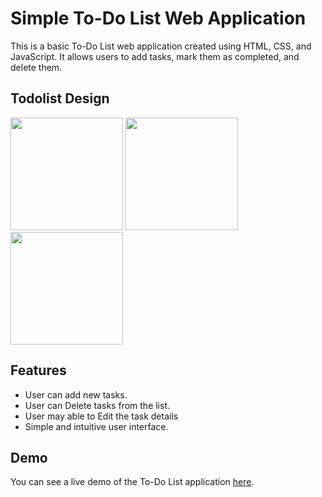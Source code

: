 # Simple To-Do List Web Application

This is a basic To-Do List web application created using HTML, CSS, and JavaScript. It allows users to add tasks, mark them as completed, and delete them.

## Todolist Design
<img src="https://github.com/MOHDNEHALKHAN/Todolist-app/assets/125626654/85fa6124-b80b-484e-9bcb-920a29f5acf9" width="180">
<img src="https://github.com/MOHDNEHALKHAN/Todolist-app/assets/125626654/7663555e-7805-4e17-a71d-d163b65d55d2"  width="180">
<img src="https://github.com/MOHDNEHALKHAN/Todolist-app/assets/125626654/ff1ede31-8a70-492b-b613-917492e007dd"  width="180">


## Features

- User can add new tasks.
- User can Delete tasks from the list.
- User may able to Edit the task details
- Simple and intuitive user interface.

## Demo

You can see a live demo of the To-Do List application [here](https://todolist-app-flame-three.vercel.app/).
